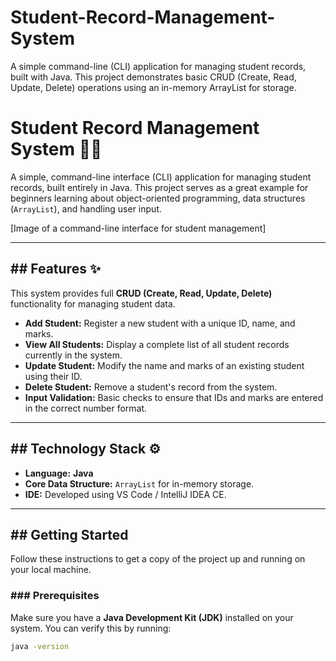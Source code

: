 # Student-Record-Management-System
A simple command-line (CLI) application for managing student records, built with Java. This project demonstrates basic CRUD (Create, Read, Update, Delete) operations using an in-memory ArrayList for storage.

# Student Record Management System 🧑‍🎓

A simple, command-line interface (CLI) application for managing student records, built entirely in Java. This project serves as a great example for beginners learning about object-oriented programming, data structures (`ArrayList`), and handling user input.

[Image of a command-line interface for student management]

---

## ## Features ✨

This system provides full **CRUD (Create, Read, Update, Delete)** functionality for managing student data.

* **Add Student:** Register a new student with a unique ID, name, and marks.
* **View All Students:** Display a complete list of all student records currently in the system.
* **Update Student:** Modify the name and marks of an existing student using their ID.
* **Delete Student:** Remove a student's record from the system.
* **Input Validation:** Basic checks to ensure that IDs and marks are entered in the correct number format.

---

## ## Technology Stack ⚙️

* **Language:** **Java**
* **Core Data Structure:** `ArrayList` for in-memory storage.
* **IDE:** Developed using VS Code / IntelliJ IDEA CE.

---

## ## Getting Started

Follow these instructions to get a copy of the project up and running on your local machine.

### ### Prerequisites

Make sure you have a **Java Development Kit (JDK)** installed on your system. You can verify this by running:

```sh
java -version

